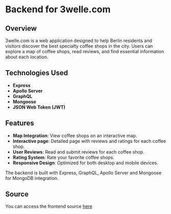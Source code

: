# Backend for 3welle.com

## Overview
3welle.com is a web application designed to help Berlin residents and visitors discover the best specialty coffee shops in the city. Users can explore a map of coffee shops, read reviews, and find essential information about each location.

## Technologies Used

- **Express**
- **Apollo Server**
- **GraphQL**
- **Mongoose**
- **JSON Web Token (JWT)**

## Features
- **Map Integration**: View coffee shops on an interactive map.
- **Interactive page**: Detailed page with reviews and ratings for each coffee shop.
- **User Reviews**: Read and submit reviews for each coffee shop.
- **Rating System**: Rate your favorite coffee shops.
- **Responsive Design**: Optimized for both desktop and mobile devices.

The backend is built with Express, GraphQL, Apollo Server and Mongoose for MongoDB integration.

## Source
 You can access the frontend source [here](https://github.com/mikhailyatsenko/coffemapberlin)

